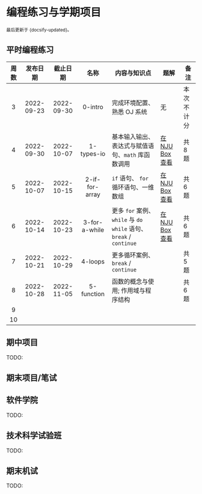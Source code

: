 # 编程练习与学期项目

<small>最后更新于 {docsify-updated}。</small>

## 平时编程练习

| 周数  |  发布日期  |  截止日期  |      名称      | 内容与知识点                                                      | 题解                                                              | 备注       |
| :---: | :--------: | :--------: | :------------: | ----------------------------------------------------------------- | ----------------------------------------------------------------- | ---------- |
|   3   | 2022-09-23 | 2022-09-30 |    0-intro     | 完成环境配置、熟悉 OJ 系统                                        | 无                                                                | 本次不计分 |
|   4   | 2022-09-30 | 2022-10-07 |   1-types-io   | 基本输入输出、表达式与赋值语句、`math` 库函数调用                 | [在 NJU Box 查看](https://box.nju.edu.cn/f/6346f89a1b9e4878a2b9/) | 共8题      |
|   5   | 2022-10-07 | 2022-10-15 | 2-if-for-array | `if` 语句、 `for` 循环语句、一维数组                              | [在 NJU Box 查看](https://box.nju.edu.cn/f/0d2fa2cee42448aebdec/) | 共6题      |
|   6   | 2022-10-14 | 2022-10-23 | 3-for-a-while  | 更多 `for` 案例、`while` 与 `do while` 语句、`break` / `continue` | [在 NJU Box 查看](https://box.nju.edu.cn/f/8b682e6f428e4fe692b7/) | 共6题      |
|   7   | 2022-10-21 | 2022-10-29 |    4-loops     | 更多循环案例、`break` / `continue`                                |                                                                   | 共5题      |
|   8   | 2022-10-28 | 2022-11-05 |   5-function   | 函数的概念与使用; 作用域与程序结构                                |                                                                   | 共6题      |
|   9   |            |            |                |                                                                   |                                                                   |            |
|  10   |            |            |                |                                                                   |                                                                   |            |

## 期中项目

TODO:

## 期末项目/笔试

<!-- tabs:start -->
## **软件学院**

TODO:

## **技术科学试验班**

TODO:

<!-- tabs:end -->

## 期末机试

TODO: